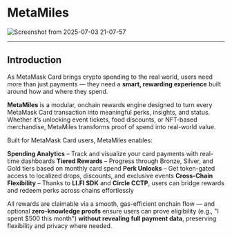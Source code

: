 # MetaMiles

![Screenshot from 2025-07-03 21-07-57](https://github.com/user-attachments/assets/8b863218-18b6-449f-ac1f-18d50c19b837)

---

## Introduction

As MetaMask Card brings crypto spending to the real world, users need more than just payments — they need a **smart, rewarding experience** built around how and where they spend.

**MetaMiles** is a modular, onchain rewards engine designed to turn every MetaMask Card transaction into meaningful perks, insights, and status. Whether it’s unlocking event tickets, food discounts, or NFT-based merchandise, MetaMiles transforms proof of spend into real-world value.

Built for MetaMask Card users, MetaMiles enables:

 **Spending Analytics** – Track and visualize your card payments with real-time dashboards
 **Tiered Rewards** – Progress through Bronze, Silver, and Gold tiers based on monthly card spend
 **Perk Unlocks** – Get token-gated access to localized drops, discounts, and exclusive events
 **Cross-Chain Flexibility** – Thanks to **LI.FI SDK** and **Circle CCTP**, users can bridge rewards and redeem perks across chains effortlessly

All rewards are claimable via a smooth, gas-efficient onchain flow — and optional **zero-knowledge proofs** ensure users can prove eligibility (e.g., "I spent \$500 this month") **without revealing full payment data**, preserving flexibility and privacy where needed.
